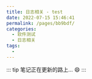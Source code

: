 ```yaml
---
title: 日志相关 - test
date: 2022-07-15 15:46:41
permalink: /pages/bb9bdf/
categories:
  - 软件测试
  - 日志相关
tags:
  - 
---
```


::: tip
笔记正在更新的路上... :smile:
:::